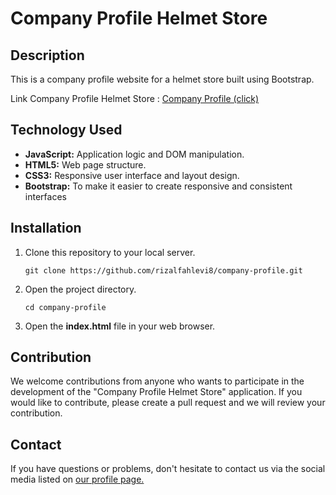 # Company Profile Helmet Store

## Description

This is a company profile website for a helmet store built using Bootstrap.

Link Company Profile Helmet Store : [Company Profile (click)](https://rizalfahlevi8.github.io/Company-Profile/)

## Technology Used

- **JavaScript:** Application logic and DOM manipulation.
- **HTML5:** Web page structure.
- **CSS3:** Responsive user interface and layout design.
- **Bootstrap:** To make it easier to create responsive and consistent interfaces

## Installation

1. Clone this repository to your local server.
    ```
    git clone https://github.com/rizalfahlevi8/company-profile.git
    ```
2. Open the project directory.
    ```
    cd company-profile
    ```
3. Open the **index.html** file in your web browser.

## Contribution

We welcome contributions from anyone who wants to participate in the development of the "Company Profile Helmet Store" application. If you would like to contribute, please create a pull request and we will review your contribution.

## Contact
If you have questions or problems, don't hesitate to contact us via the social media listed on [our profile page.](https://github.com/rizalfahlevi8)
